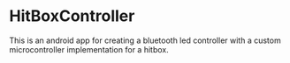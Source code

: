 # HitBoxController

This is an android app for creating a bluetooth led controller with a custom microcontroller implementation for a hitbox. 
